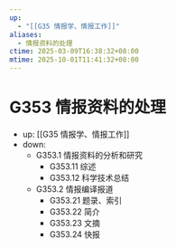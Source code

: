 ```yaml
---
up:
  - "[[G35 情报学、情报工作]]"
aliases:
  - 情报资料的处理
ctime: 2025-03-09T16:38:32+08:00
mtime: 2025-10-01T11:41:32+08:00
---
```


# G353 情报资料的处理

- up: [[G35 情报学、情报工作]]
- down:	
	- G353.1 情报资料的分析和研究
		- G353.11 综述
		- G353.12 科学技术总结
	- G353.2 情报编译报道
		- G353.21 题录、索引
		- G353.22 简介
		- G353.23 文摘
		- G353.24 快报
	

